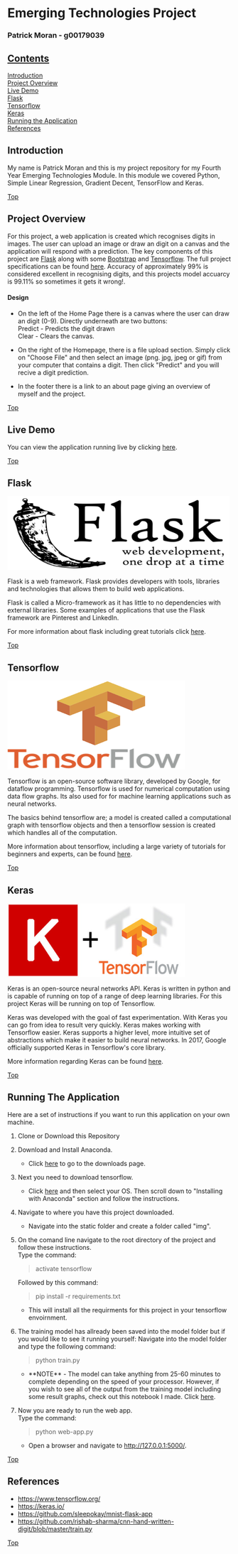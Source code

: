 # Emerging Technologies Project
### Patrick Moran - g00179039
## [Contents](#contents) 

[Introduction](#intro)  
[Project Overview](#overview)   
[Live Demo](#demo)  
[Flask](#flask)  
[Tensorflow](#tensor)    
[Keras](#keras)  
[Running the Application](#run-app)  
[References](#references) 

## Introduction<a name = "intro"></a>   
My name is Patrick Moran and this is my project repository for my Fourth Year Emerging Technologies Module. In this module we covered Python, Simple Linear Regression, Gradient Decent, TensorFlow and Keras.

[Top](#contents)  

## Project Overview<a name = "overview"></a> 
For this project, a web application is created which recognises digits in images. The user can upload an image or draw an digit on a canvas and the application will respond with a prediction. The key components of this project are [Flask](http://flask.pocoo.org/) along with some [Bootstrap](https://getbootstrap.com/) and [Tensorflow](https://www.tensorflow.org/). The full project specifications can be found [here](https://emerging-technologies.github.io/problems/project.html).  Accuracy of approximately 99% is considered excellent in recognising digits, and this projects model accuarcy is 99.11% so sometimes it gets it wrong!.

#### Design
* On the left of the Home Page there is a canvas where the user can draw an digit (0-9). Directly underneath are two buttons:  
Predict - Predicts the digit drawn  
Clear - Clears the canvas.

* On the right of the Homepage, there is a file upload section. Simply click on "Choose File" and then select an image (png. jpg, jpeg or gif) from your computer that contains a digit. Then click "Predict" and you will recive a digit prediction.

* In the footer there is a link to an about page giving an overview of myself and the project.

[Top](#contents) 
## Live Demo<a name = "demo"></a>

You can view the application running live by clicking [here](http://52.25.228.105/).

[Top](#contents) 

## Flask<a name = "flask"></a>        
<img src="static/assets/flask.png" width="500" height="166">  

Flask is a web framework. Flask provides developers with tools, libraries and technologies that allows them to build web applications.

Flask is called a Micro-framework as it has little to no dependencies with external libraries. Some examples of applications that use the Flask framework are Pinterest and LinkedIn.

For more information about flask including great tutorials click [here](http://flask.pocoo.org/).

[Top](#contents) 

## Tensorflow<a name = "tensor"></a>  
<img src="static/assets/tensor.png" width="400" height="200">  

Tensorflow is an open-source software library, developed by Google, for dataflow programming. Tensorflow is used for numerical computation using data flow graphs. Its also used for for machine learning applications such as neural networks. 

The basics behind tensorflow are; a model is created called a computational graph with tensorflow objects and then a tensorflow session is created which handles all of the computation.  

More information about tensorflow, including a large variety of tutorials for beginners and experts, can be found [here](https://www.tensorflow.org/).

[Top](#contents)   

## Keras<a name = "keras"></a> 
<img src="static/assets/keras.jpg" width="400" height="166">  

Keras is an open-source neural networks API. Keras is written in python and is capable of running on top of a range of deep learning libraries. For this project Keras will be running on top of Tensorflow.

Keras was developed with the goal of fast experimentation. With Keras you can go from idea to result very quickly. Keras makes working with Tensorflow easier. Keras supports a higher level, more intuitive set of abstractions which make it easier to build neural networks. In 2017, Google officially supported Keras in Tensorflow's core library.

More information regarding Keras can be found [here](https://keras.io/).

[Top](#contents)   

## Running The Application<a name = "run-app"></a>  
Here are a set of instructions if you want to run this application on your own machine.

1. Clone or Download this Repository
2. Download and Install Anaconda.
    * Click [here](https://www.anaconda.com/download/) to go to the downloads page.
3. Next you need to download tensorflow.
    * Click [here](https://www.tensorflow.org/install/) and then select your OS. Then scroll down to "Installing with Anaconda" section and follow the instructions.

4. Navigate to where you have this project downloaded.
    * Navigate into the static folder and create a folder called "img".

5. On the comand line navigate to the root directory of the project and follow these instructions.  
    Type the command:
    > activate tensorflow    

    Followed by this command:
    > pip install -r requirements.txt
    * This will install all the requirments for this project in your tensorflow envoirnment.

6. The training model has allready been saved into the model folder but if you would like to see it running yourself:
    Navigate into the model folder and type the following command:
    > python train.py

    * \*\*NOTE\*\* - The model can take anything from 25-60 minutes to complete depending on the speed of your processor. However, if you wish to see all of the output from the training model including some result graphs, check out this notebook I made. Click [here](https://github.com/moranpatrick/Emerging-Technologies-Project/blob/master/TrainingModel.ipynb).

7. Now you are ready to run the web app.  
    Type the command:
    > python web-app.py

    * Open a browser and navigate to http://127.0.0.1:5000/.

[Top](#contents) 

## References <a name = "references"></a>
* https://www.tensorflow.org/  
* https://keras.io/  
* https://github.com/sleepokay/mnist-flask-app  
* https://github.com/rishab-sharma/cnn-hand-written-digit/blob/master/train.py

[Top](#contents) 

